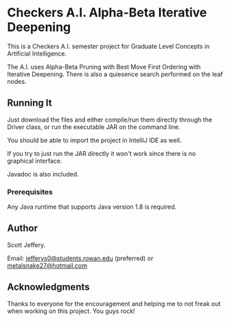 # Checkers A.I. Alpha-Beta Iterative Deepening

This is a Checkers A.I. semester project for Graduate Level Concepts in Artificial Intelligence. 

The A.I. uses Alpha-Beta Pruning with Best Move First Ordering with Iterative Deepening. There is also a quiesence search performed on the leaf nodes.

## Running It

Just download the files and either compile/run them directly through the Driver class, or run the executable JAR on the command line.

You should be able to import the project in IntelliJ IDE as well. 

If you try to just run the JAR directly it won't work since there is no graphical interface.

Javadoc is also included.

### Prerequisites

Any Java runtime that supports Java version 1.8 is required.

## Author

Scott Jeffery.

Email: jefferys0@students.rowan.edu (preferred) or metalsnake27@hotmail.com


## Acknowledgments

Thanks to everyone for the encouragement and helping me to not freak out when working on this project. You guys rock!